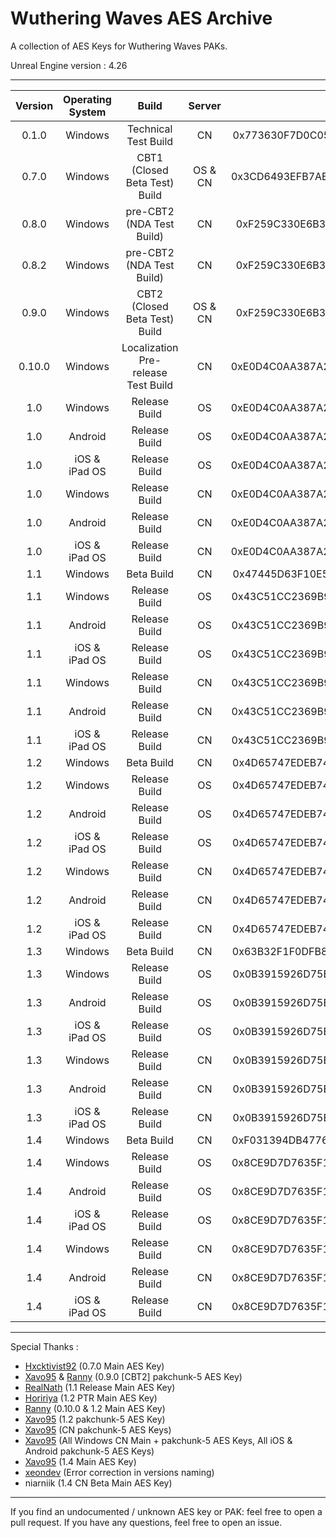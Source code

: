 # Wuthering Waves AES Archive

A collection of AES Keys for Wuthering Waves PAKs.

Unreal Engine version : 4.26

___

| Version | Operating System | Build | Server |                                Main AES Keys                                 | pakchunk-5 AES Keys | Status |
|:-------:|:----------------:|:----:|:-------:|:----------------------------------------------------------------------------:|:-------------------:|:------:|
| 0.1.0 | Windows | Technical Test Build | CN | 0x773630F7D0C0516311D0598C538EB94AABAD423208F3633A98E34513557DE2C5 | None | Functional |
| 0.7.0 | Windows | CBT1 (Closed Beta Test) Build | OS & CN | 0x3CD6493EFB7AE59DC3452D0F9CFF44D2CAD4BDC1FBA00DF7CC4FA4707A81AD75 | 0x459071172548DB9F5E29E3E0D67E49DB4E5CE9AE4E784F3CD49EAB67C718BE3F OR 0x0873e8982256b4994a0fe8a5ec2756d204d105a24be0ddd3ece252880e94ef19 (unknown) | Functional |
| 0.8.0 | Windows | pre-CBT2 (NDA Test Build) | CN | 0xF259C330E6B308BF34086CF30013241A1277F6E25D8F580746C2E8829EA1E15F | TBD | Functional |
| 0.8.2 | Windows | pre-CBT2 (NDA Test Build) | CN | 0xF259C330E6B308BF34086CF30013241A1277F6E25D8F580746C2E8829EA1E15F | 0xAEA4CBC6E1B6CCCD49F2426087AFDDC1F84662B45019BB6CBFFD62F470AFCDD5 | Functional |
| 0.9.0 | Windows | CBT2 (Closed Beta Test) Build | OS & CN | 0xF259C330E6B308BF34086CF30013241A1277F6E25D8F580746C2E8829EA1E15F | 0xF0ABFF9E59F0A1C5723AA146CBC190B641E5528E18F2AF1AA364A741E80E3EC8 | Functional |
| 0.10.0 | Windows | Localization Pre-release Test Build | CN | 0xE0D4C0AA387A268B29C397E3C0CAD934522EFC96BE5526D6288EA26351CDACC9 | None | Functional |
| 1.0 | Windows | Release Build | OS | 0xE0D4C0AA387A268B29C397E3C0CAD934522EFC96BE5526D6288EA26351CDACC9 | 0xE8F50588DEDAE3C5158E78FA7349A2C1E09CEC20B4A0FA4B2CF82C0ADDEFE2EA | Functional |
| 1.0 | Android | Release Build | OS | 0xE0D4C0AA387A268B29C397E3C0CAD934522EFC96BE5526D6288EA26351CDACC9 | 0x3BE656CDF13186E14E15E2A088FDB6D888DF8890501305F882B6751D655BC91D | Untested |
| 1.0 | iOS & iPad OS | Release Build | OS | 0xE0D4C0AA387A268B29C397E3C0CAD934522EFC96BE5526D6288EA26351CDACC9 | 0x78D8F3814E6EB5AE71466DEDE1BA6F1C22DB5769455924B9D10A4C3E89E364D9 | Untested |
| 1.0 | Windows | Release Build | CN | 0xE0D4C0AA387A268B29C397E3C0CAD934522EFC96BE5526D6288EA26351CDACC9 | 0x030115E0B73D89503D64D89FA4CA4966C16FC3B366AEE6A1BE3954F5EDD09661 | Functional |
| 1.0 | Android | Release Build | CN | 0xE0D4C0AA387A268B29C397E3C0CAD934522EFC96BE5526D6288EA26351CDACC9 | 0x9D0B462C529DBA54DF23E18FAA758591798ED477AC664316F1C1F97992F0C3CE | Untested |
| 1.0 | iOS & iPad OS | Release Build | CN | 0xE0D4C0AA387A268B29C397E3C0CAD934522EFC96BE5526D6288EA26351CDACC9 | 0x71278FF9F0C0B607908EFCAC4EA412E763144F011746EE0BF55A86EE950DE787 | Untested |
| 1.1 | Windows | Beta Build | CN | 0x47445D63F10E5EB004B8D3352A58C3E8444E1F7D1907A442D204161C71C567DC | None | Functional |
| 1.1 | Windows | Release Build | OS | 0x43C51CC2369B9DD195EDCF426C78E30E99D7514DC14E8C03A831E128A3941010 | 0x52B3F2003A28C3145C98866BEECC3F884051140E03CC42946A89DB126AD55E9C | Functional |
| 1.1 | Android | Release Build | OS | 0x43C51CC2369B9DD195EDCF426C78E30E99D7514DC14E8C03A831E128A3941010 | 0xB7370A8CB4BF5BECACA1325DDC0FF17F7E20C1145962D2F5CEA4CD0BB984EE | Untested |
| 1.1 | iOS & iPad OS | Release Build | OS | 0x43C51CC2369B9DD195EDCF426C78E30E99D7514DC14E8C03A831E128A3941010 | 0x274CEFEA28768C320ECA33736968D98EE31DEC6C32536A862C8E7954EA0EB3F7 | Untested |
| 1.1 | Windows | Release Build | CN | 0x43C51CC2369B9DD195EDCF426C78E30E99D7514DC14E8C03A831E128A3941010 | 0xC6F1A514CC58A88C1FE934E93DBD6E532EA5A00C2A2C9E4AE7774832BFF0686D | Functional | 
| 1.1 | Android | Release Build | CN | 0x43C51CC2369B9DD195EDCF426C78E30E99D7514DC14E8C03A831E128A3941010 | 0x6926CEAC6639B4E18DA566BB00BC4F0BE67E98768E4121C733F3AC033E1D4586 | Untested |
| 1.1 | iOS & iPad OS | Release Build | CN | 0x43C51CC2369B9DD195EDCF426C78E30E99D7514DC14E8C03A831E128A3941010 | 0xA10A653F18F3497FABC2F8EC39EACA8AC3379CD53B92CEA17C05B41A0C4507C8 | Untested |
| 1.2 | Windows | Beta Build | CN | 0x4D65747EDEB74A1DE116B1DD147CF79CD6C082F0DB7908E1BBD37F0428426469 | None | Functional |
| 1.2 | Windows | Release Build | OS | 0x4D65747EDEB74A1DE116B1DD147CF79CD6C082F0DB7908E1BBD37F0428426469 | 0xB8B2D6B3DE6DA30113D7139BA95BD62E5E91EEAAAA3EBA7F7CD8261EEAA7F992 | Functional |
| 1.2 | Android | Release Build | OS | 0x4D65747EDEB74A1DE116B1DD147CF79CD6C082F0DB7908E1BBD37F0428426469 | 0x1EB5B065960D66252A35CD1AC712078E8F471C0BA93B0CFFFC958F3D2112B9F1F | Untested |
| 1.2 | iOS & iPad OS | Release Build | OS | 0x4D65747EDEB74A1DE116B1DD147CF79CD6C082F0DB7908E1BBD37F0428426469 | 0xCCCCC77B8CE81898DA9AE9FDBF7AB5B2A80A70C38177A5999010C75193586231 | Untested | 
| 1.2 | Windows | Release Build | CN | 0x4D65747EDEB74A1DE116B1DD147CF79CD6C082F0DB7908E1BBD37F0428426469 | 0x1454A21FD285F51959AF0164EEBD8AE81D725BF499F13525539E7A1568F0E9D8 | Functional |
| 1.2 | Android | Release Build | CN | 0x4D65747EDEB74A1DE116B1DD147CF79CD6C082F0DB7908E1BBD37F0428426469 | 0xE8A45AF0BB37E139C328309340E0958292A8A07007FE7E3A771AA8D74099F5D6 | Untested |
| 1.2 | iOS & iPad OS | Release Build | CN | 0x4D65747EDEB74A1DE116B1DD147CF79CD6C082F0DB7908E1BBD37F0428426469 | 0x6651BB4632FE9D8FC5B78BF8F41DB0DF4EFFB338C127434CD093D6AA368050E3 | Untested |
| 1.3 | Windows | Beta Build | CN | 0x63B32F1F0DFB84CD4763EA5BC430D305AFDF126774CC3CCDB6CE0CEF3115256F | None | Functional |
| 1.3 | Windows | Release Build | OS | 0x0B3915926D75EC12C602DB59000FC1F8AD5BA45D3A6A5B1675E4B7B54E703684 | 0xBDA94387C9E7F157CE31B25144A2DF54E3A1BF011A69E86485470D4132F23BC0 | Functional |
| 1.3 | Android | Release Build | OS | 0x0B3915926D75EC12C602DB59000FC1F8AD5BA45D3A6A5B1675E4B7B54E703684 | TBD | Untested |
| 1.3 | iOS & iPad OS | Release Build | OS | 0x0B3915926D75EC12C602DB59000FC1F8AD5BA45D3A6A5B1675E4B7B54E703684 | TBD | Untested
| 1.3 | Windows | Release Build | CN | 0x0B3915926D75EC12C602DB59000FC1F8AD5BA45D3A6A5B1675E4B7B54E703684 | TBD | Functional |
| 1.3 | Android | Release Build | CN | 0x0B3915926D75EC12C602DB59000FC1F8AD5BA45D3A6A5B1675E4B7B54E703684 | TBD | Untested |
| 1.3 | iOS & iPad OS | Release Build | CN | 0x0B3915926D75EC12C602DB59000FC1F8AD5BA45D3A6A5B1675E4B7B54E703684 | TBD | Untested |
| 1.4 | Windows | Beta Build | CN | 0xF031394DB4776A6DF94A04DA25774655406C4A6C6941C3788FB51C2D423206C2 | None | Functional |
| 1.4 | Windows | Release Build | OS | 0x8CE9D7D7635F1CB0DAD9574B03A6396F97E94BE07A42D014933D2A9014D057AD | TBD | Functional |
| 1.4 | Android | Release Build | OS | 0x8CE9D7D7635F1CB0DAD9574B03A6396F97E94BE07A42D014933D2A9014D057AD | TBD | Functional |
| 1.4 | iOS & iPad OS | Release Build | OS | 0x8CE9D7D7635F1CB0DAD9574B03A6396F97E94BE07A42D014933D2A9014D057AD | TBD | Functional |
| 1.4 | Windows | Release Build | CN | 0x8CE9D7D7635F1CB0DAD9574B03A6396F97E94BE07A42D014933D2A9014D057AD | TBD | Functional |
| 1.4 | Android | Release Build | CN | 0x8CE9D7D7635F1CB0DAD9574B03A6396F97E94BE07A42D014933D2A9014D057AD | TBD | Functional |
| 1.4 | iOS & iPad OS | Release Build | CN | 0x8CE9D7D7635F1CB0DAD9574B03A6396F97E94BE07A42D014933D2A9014D057AD | TBD | Functional |
___
Special Thanks : 
- [Hxcktivist92](https://github.com/Hxcktivist92) (0.7.0 Main AES Key)
- [Xavo95](https://github.com/xavo95) & [Ranny](https://github.com/Rannytheory) (0.9.0 [CBT2] pakchunk-5 AES Key)
- [RealNath](https://github.com/RealNath) (1.1 Release Main AES Key)
- [Hoririya](https://github.com/Hororiya) (1.2 PTR Main AES Key)
- [Ranny](https://github.com/Rannytheory) (0.10.0 & 1.2 Main AES Key)
- [Xavo95](https://github.com/xavo95) (1.2 pakchunk-5 AES Key)
- [Xavo95](https://github.com/xavo95) (CN pakchunk-5 AES Keys)
- [Xavo95](https://github.com/xavo95) (All Windows CN Main + pakchunk-5 AES Keys, All iOS & Android pakchunk-5 AES Keys)
- [Xavo95](https://github.com/xavo95) (1.4 Main AES Key)
- [xeondev](https://github.com/thexeondev) (Error correction in versions naming)
- niarniik (1.4 CN Beta Main AES Key)

___
If you find an undocumented / unknown AES key or PAK: feel free to open a pull request. If you have any
questions, feel free to open an issue.
